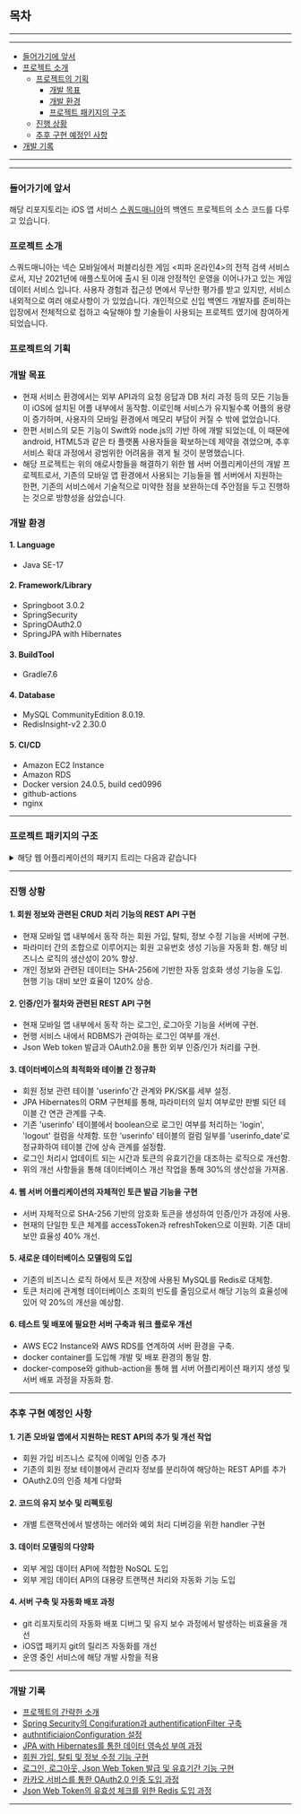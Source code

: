 
## 목차
---
---
- [들어가기에 앞서](#들어가기에-앞서)
- [프로젝트 소개](#프로젝트-소개)
  - [프로젝트의 기획](#프로젝트의-기획)
    - [개발 목표](#개발-목표)
    - [개발 환경](#개발-환경)
    - [프로젝트 패키지의 구조](#프로젝트-패키지의-구조)
  - [진행 상황](#진행-상황)
  - [추후 구현 예정인 사항](#추후-구현-예정인-사항)
 - [개발 기록](#개발-기록)
---
---

### 들어가기에 앞서
  해당 리포지토리는 iOS 앱 서비스 <a href="http://squadmania.github.io">스쿼드매니아</a>의 백엔드 프로젝트의 소스 코드를 다루고 있습니다.

### 프로젝트 소개
  스쿼드매니아는 넥슨 모바일에서 퍼블리싱한 게임 <피파 온라인4>의 전적 검색 서비스로서, 지난 2021년에 애플스토어에 출시 된 이래 안정적인 운영을 이어나가고 있는 게임 데이터 서비스 입니다. 사용자 경험과 접근성 면에서 무난한 평가를 받고 있지만, 서비스 내외적으로 여러 애로사항이 가 있었습니다. 개인적으로 신입 백엔드 개발자를 준비하는 입장에서 전체적으로 접하고 숙달해야 할 기술들이 사용되는 프로젝트 였기에 참여하게 되었습니다.

### 프로젝트의 기획

### 개발 목표
  - 현재 서비스 환경에서는 외부 API과의 요청 응답과 DB 처리 과정 등의 모든 기능들이 iOS에 설치된 어플 내부에서 동작함. 이로인해 서비스가 유지될수록 어플의 용량이 증가하며, 사용자의 모바일 환경에서 메모리 부담이 커질 수 밖에 없었습니다.
  - 한편 서비스의 모든 기능이 Swift와 node.js의 기반 하에 개발 되었는데, 이 때문에 android, HTML5과 같은 타 플랫폼 사용자들을 확보하는데 제약을 겪었으며, 추후 서비스 확대 과정에서 광범위한 어려움을 겪게 될 것이 분명했습니다.
  - 해당 프로젝트는 위의 애로사항들을 해결하기 위한 웹 서버 어플리케이션의 개발 프로젝트로서, 기존의 모바일 앱 환경에서 사용되는 기능들을 웹 서버에서 지원하는 한편, 기존의 서비스에서 기술적으로 미약한 점을 보완하는데 주안점을 두고 진행하는 것으로 방향성을 삼았습니다. 

### 개발 환경

#### 1. Language
  - Java SE-17

#### 2. Framework/Library
  - Springboot 3.0.2
  - SpringSecurity
  - SpringOAuth2.0
  - SpringJPA with Hibernates
  
#### 3. BuildTool
  - Gradle7.6

#### 4. Database
  - MySQL CommunityEdition 8.0.19.
  - RedisInsight-v2 2.30.0

#### 5. CI/CD
  - Amazon EC2 Instance
  - Amazon RDS
  - Docker version 24.0.5, build ced0996
  - github-actions
  - nginx

---

### 프로젝트 패키지의 구조
<details>
  <summary>해당 웹 어플리케이션의 패키지 트리는 다음과 같습니다</summary>
  <div markdown="1">

    
    squadmania_auth
    └─ src
       ├─ main
       │  ├─ java
       │  │  └─ com
       │  │     └─ likeurator
       │  │        └─ squadmania_auth
       │  │           ├─ auth
       │  │           │  ├─ AuthenticationController.java
       │  │           │  ├─ AuthenticationService.java
       │  │           │  ├─ AuthorizationController.java
       │  │           │  ├─ AuthorizationService.java
       │  │           │  └─ model
       │  │           │     ├─ AuthenticationRequest.java
       │  │           │     ├─ AuthenticationResponse.java
       │  │           │     ├─ RegisterRequest.java
       │  │           │     └─ RestRequest.java
       │  │           ├─ config
       │  │           │  ├─ ApplicationConfig.java
       │  │           │  ├─ filter
       │  │           │  │  ├─ CustomAccessDeniedHandler.java
       │  │           │  │  ├─ CustomAuthenticationEntryPoint.java
       │  │           │  │  ├─ JwtAuthentificationFilter.java
       │  │           │  │  └─ JwtExceptionFilter.java
       │  │           │  ├─ JwtService.java
       │  │           │  ├─ LogoutService.java
       │  │           │  └─ SecurityConfiguration.java
       │  │           ├─ demo
       │  │           │  └─ DemoController.java
       │  │           ├─ domain
       │  │           │  └─ user
       │  │           │     ├─ model
       │  │           │     │  ├─ Userinfo.java
       │  │           │     │  ├─ UserinfoDate.java
       │  │           │     │  ├─ UserInfoId.java
       │  │           │     │  ├─ UserUpdateRequest.java
       │  │           │     │  └─ UserUpdateResponse.java
       │  │           │     ├─ Role.java
       │  │           │     ├─ UserController.java
       │  │           │     ├─ UserRepository.java
       │  │           │     └─ UserService.java
       │  │           ├─ ServletInitializer.java
       │  │           ├─ SquadmaniaAuthApplication.java
       │  │           └─ token
       │  │              ├─ AccessToken.java
       │  │              ├─ RefreshToken.java
       │  │              ├─ RefreshTokenRepository.java
       │  │              ├─ TokenRepository.java
       │  │              └─ TokenType.java
       │  └─ resources
       │     ├─ application.yml
       │     ├─ static
       │     └─ templates
       └─ test
          └─ java
             └─ com
                └─ likeurator
                   └─ squadmania_auth
                      ├─ RegisterTest.java
                      └─ SquadmaniaAuthApplicationTests.java

  </div>
</details>

---


### 진행 상황  
#### 1. 회원 정보와 관련된 CRUD 처리 기능의 REST API 구현
  - 현재 모바일 앱 내부에서 동작 하는 회원 가입, 탈퇴, 정보 수정 기능을 서버에 구현.
  - 파라미터 간의 조합으로 이루어지는 회원 고유번호 생성 기능을 자동화 함. 해당 비즈니스 로직의 생산성이 20% 향상.
  - 개인 정보와 관련된 데이터는 SHA-256에 기반한 자동 암호화 생성 기능을 도입. 현행 기능 대비 보안 효율이 120% 상승.
   
#### 2. 인증/인가 절차와 관련된 REST API 구현
  - 현재 모바일 앱 내부에서 동작 하는 로그인, 로그아웃 기능을 서버에 구현.
  - 현행 서비스 내에서 RDBMS가 관여하는 로그인 여부를 개선.
  - Json Web token 발급과 OAuth2.0을 통한 외부 인증/인가 처리를 구현.

#### 3. 데이터베이스의 최적화와 테이블 간 정규화
  - 회원 정보 관련 테이블 'userinfo'간 관계와 PK/SK를 세부 설정.
  - JPA Hibernates의 ORM 구현체를 통해, 파라미터의 일치 여부로만 판별 되던 테이블 간 연관 관계를 구축.
  - 기존 'userinfo' 테이블에서 boolean으로 로그인 여부를 처리하는 'login', 'logout' 컬럼을 삭제함. 또한 'userinfo' 테이블의 컬럼 일부를 'userinfo_date'로 정규화하여 테이블 간에 상속 관계를 설정함.
  - 로그인 처리시 업데이트 되는 시간과 토큰의 유효기간을 대조하는 로직으로 개선함.
  - 위의 개선 사항들을 통해 데이터베이스 개선 작업을 통해 30%의 생산성을 가져옴.

#### 4. 웹 서버 어플리케이션의 자체적인 토큰 발급 기능을 구현
  - 서버 자체적으로 SHA-256 기반의 암호화 토큰을 생성하여 인증/인가 과정에 사용.
  - 현재의 단일한 토큰 체계를 accessToken과 refreshToken으로 이원화. 기존 대비 보안 효율성 40% 개선.
     
#### 5. 새로운 데이터베이스 모델링의 도입
  - 기존의 비즈니스 로직 하에서 토큰 저장에 사용된 MySQL를 Redis로 대체함. 
  - 토큰 처리에 관계형 데이터베이스 조회의 빈도를 줄임으로서 해당 기능의 효율성에 있어 약 20%의 개선을 예상함.

#### 6. 테스트 및 배포에 필요한 서버 구축과 워크 플로우 개선
   - AWS EC2 Instance와 AWS RDS를 연계하여 서버 환경을 구축.
   - docker container를 도입해 개발 및 배포 환경의 통일 함.
   - docker-compose와 github-action을 통해 웹 서버 어플리케이션 패키지 생성 및 서버 배포 과정을 자동화 함.
    
---
### 추후 구현 예정인 사항
#### 1. 기존 모바일 앱에서 지원하는 REST API의 추가 및 개선 작업
  - 회원 가입 비즈니스 로직에 이메일 인증 추가
  - 기존의 회원 정보 테이블에서 관리자 정보를 분리하여 해당하는 REST API를 추가
  - OAuth2.0의 인증 체계 다양화
#### 2. 코드의 유지 보수 및 리펙토링
  - 개별 트랜잭션에서 발생하는 에러와 예외 처리 디버깅을 위한 handler 구현
#### 3. 데이터 모델링의 다양화
  - 외부 게임 데이터 API에 적합한 NoSQL 도입
  - 외부 게임 데이터 API의 대용량 트랜잭션 처리와 자동화 기능 도입
#### 4. 서버 구축 및 자동화 배포 과정
  - git 리포지토리의 자동화 배포 디버그 및 유지 보수 과정에서 발생하는 비효율을 개선
  - iOS앱 패키지 git의 릴리즈 자동화를 개선
  - 운영 중인 서비스에 해당 개발 사항을 적용
  
----
### 개발 기록
  - <a href="https://velog.io/@letelumiere/squadmania-dev-1" target="_blank"> 프로젝트의 간략한 소개</a>
  - <a href="https://velog.io/@letelumiere/squadmania-dev-2" target="_blank"> Spring Security의 Congifuration과 authentificationFilter 구축</a>
  - <a href="https://velog.io/@letelumiere/squadmania-dev-3" target="_blank"> authntificiaionConfiguration 설정</a>
  - <a href="https://velog.io/@letelumiere/squadmania-dev-4" target="_blank"> JPA with Hibernates를 통한 데이터 영속성 부여 과정</a>
  - <a href="https://velog.io/@letelumiere/squadmania-dev-5" target="_blank"> 회원 가입, 탈퇴 및 정보 수정 기능 구현</a>
  - <a href="https://velog.io/@letelumiere/squadmania-dev-6" target="_blank"> 로그인, 로그아웃, Json Web Token 발급 및 유효기간 기능 구현</a>
  - <a href="https://velog.io/@letelumiere/squadmania-dev-7" target="_blank"> 카카오 서비스를 통한 OAuth2.0 인증 도입 과정</a>
  - <a href="https://velog.io/@letelumiere/squadmania-dev-8" target="_blank"> Json Web Token의 유효성 체크를 위한 Redis 도입 과정</a>
---
